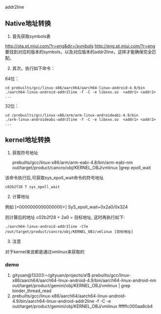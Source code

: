 

addr2line

## Native地址转换

1. 首先获取symbols表

http://ota.pt.miui.com/?r=eng&dir=/symbols
http://eng.pt.miui.com/?r=eng
要找到对应的版本的symbols，以及对应版本的addr2line，这样才能确保完全匹配。

2. 其次，执行如下命令：

64位：

    cd prebuilts/gcc/linux-x86/aarch64/aarch64-linux-android-4.9/bin
    ./aarch64-linux-android-addr2line -f -C -e libxxx.so  <addr1> <addr2> ...


32位：

    cd /prebuilts/gcc/linux-x86/arm/arm-linux-androideabi-4.9/bin
    ./arm-linux-androideabi-addr2line -f -C -e libxxx.so  <addr1> <addr2> ...


## kernel地址转换


1. 获取符号地址

    prebuilts/gcc/linux-x86/arm/arm-eabi-4.8/bin/arm-eabi-nm  out/target/product/cancro/obj/KERNEL_OBJ/vmlinux |grep epoll_wait

该命令执行后,可获取sys_epoll_wait命令的符号地址

    c02b2f28 T sys_epoll_wait


2. 计算地址

例如 [<0000000000000000>] SyS_epoll_wait+0x2a0/0x324

则计算后的地址 c02b2f28 + 2a0 = 目标地址, 这时再执行如下:

    ./aarch64-linux-android-addr2line -Cfe  /out/target/product/cancro/obj/KERNEL_OBJ/vmlinux [目标地址]

3. 注意

对于kernel来说都是通过vmlinux来获取的


### demo

1. gityuan@13203:~/gityuan/projects/a1$ prebuilts/gcc/linux-x86/aarch64/aarch64-linux-android-4.9/bin/aarch64-linux-android-nm out/target/product/gemini/obj/KERNEL_OBJ/vmlinux | grep binder_thread_read
2. prebuilts/gcc/linux-x86/aarch64/aarch64-linux-android-4.9/bin/aarch64-linux-android-addr2line -f -C -e out/target/product/gemini/obj/KERNEL_OBJ/vmlinux ffffffc000aa8cb4
